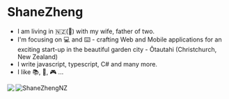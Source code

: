 # ShaneZheng

- I am living in :new_zealand:(:kiwi_fruit:) with my wife, father of two.
- I'm focusing on :computer: and :keyboard: - crafting Web and Mobile applications for an exciting start-up in the beautiful garden city - Ōtautahi (Christchurch, New Zealand)
- I write javascript, typescript, C# and many more.
- I like :books:, :rugby_football:, :video_game: ...

<img src="https://komarev.com/ghpvc/?username=ShaneZhengNZ&label=Visits" alt="ShaneZhengNZ" />
<img align="left" src="https://github-readme-stats.vercel.app/api?username=ShaneZhengNZ&show_icons=true&icon_color=4db9d5&text_color=f48f45&bg_color=ffffff" />
